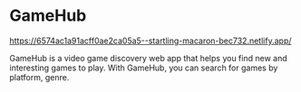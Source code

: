 # GameHub
https://6574ac1a91acff0ae2ca05a5--startling-macaron-bec732.netlify.app/

GameHub is a video game discovery web app that helps you find new and interesting games to play. With GameHub, you can search for games by platform, genre.
